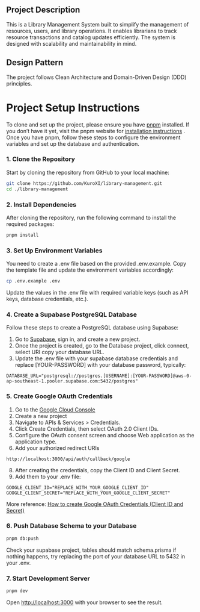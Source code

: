 ## Project Description
This is a Library Management System built to simplify the management of resources, users, and library operations. It enables librarians to track resource transactions and catalog updates efficiently. The system is designed with scalability and maintainability in mind.

## Design Pattern
The project follows Clean Architecture and Domain-Driven Design (DDD) principles.

# Project Setup Instructions

To clone and set up the project, please ensure you have [pnpm](https://pnpm.io/) installed. If you don’t have it yet, visit the pnpm website for [installation instructions](https://pnpm.io/installation) . Once you have pnpm, follow these steps to configure the environment variables and set up the database and authentication.

### 1. Clone the Repository

Start by cloning the repository from GitHub to your local machine:

```bash
git clone https://github.com/KuroXI/library-management.git
cd ./library-management
```

### 2. Install Dependencies

After cloning the repository, run the following command to install the required packages:

```bash
pnpm install
```

### 3. Set Up Environment Variables

You need to create a .env file based on the provided .env.example. Copy the template file and update the environment variables accordingly:

```bash
cp .env.example .env
```

Update the values in the .env file with required variable keys (such as API keys, database credentials, etc.).

### 4. Create a Supabase PostgreSQL Database

Follow these steps to create a PostgreSQL database using Supabase:

1. Go to [Supabase](https://supabase.com/), sign in, and create a new project.
2. Once the project is created, go to the Database project, click connect, select URI copy your database URL.
3. Update the .env file with your supabase database credentials and replace [YOUR-PASSWORD] with your database password, typically:
```env
DATABASE_URL="postgresql://postgres.[USERNAME]:[YOUR-PASSWORD]@aws-0-ap-southeast-1.pooler.supabase.com:5432/postgres"
```

### 5. Create Google OAuth Credentials
1. Go to the [Google Cloud Console](https://console.cloud.google.com/)
2. Create a new project
3. Navigate to APIs & Services > Credentials.
4. Click Create Credentials, then select OAuth 2.0 Client IDs.
5. Configure the OAuth consent screen and choose Web application as the application type.
6. Add your authorized redirect URIs 
```
http://localhost:3000/api/auth/callback/google
```
8. After creating the credentials, copy the Client ID and Client Secret.
9. Add them to your .env file:
```
GOOGLE_CLIENT_ID="REPLACE_WITH_YOUR_GOOGLE_CLIENT_ID"
GOOGLE_CLIENT_SECRET="REPLACE_WITH_YOUR_GOOGLE_CLIENT_SECRET"
```

More reference: [How to create Google OAuth Credentials (Client ID and Secret)](https://youtu.be/OKMgyF5ezFs)

### 6. Push Database Schema to your Database
```bash
pnpm db:push
```

Check your supabase project, tables should match schema.prisma if nothing happens, try replacing the port of your database URL to 5432 in your .env.

### 7. Start Development Server
```bash
pnpm dev
```

Open [http://localhost:3000](http://localhost:3000) with your browser to see the result.